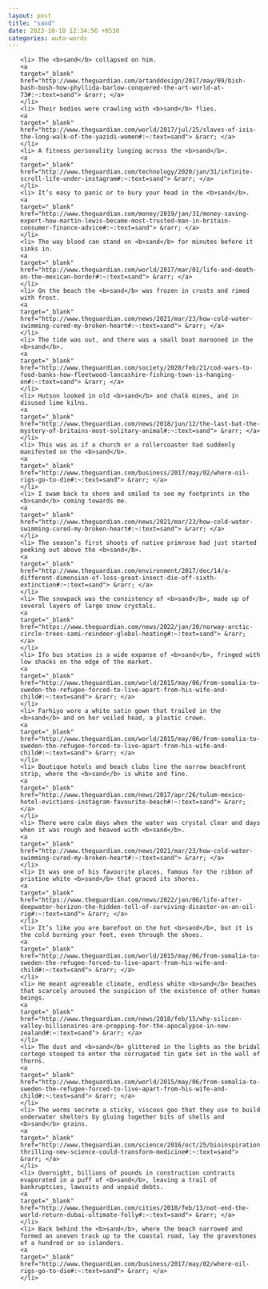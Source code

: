 ```yaml
---
layout: post
title: "sand"
date: 2023-10-10 12:34:56 +0530
categories: auto-words
---
```

<ol>

    <li> The <b>sand</b> collapsed on him.
    <a 
    target="_blank" 
    href="http://www.theguardian.com/artanddesign/2017/may/09/bish-bash-bosh-how-phyllida-barlow-conquered-the-art-world-at-73#:~:text=sand"> &rarr; </a>
    </li>
    <li> Their bodies were crawling with <b>sand</b> flies.
    <a 
    target="_blank" 
    href="http://www.theguardian.com/world/2017/jul/25/slaves-of-isis-the-long-walk-of-the-yazidi-women#:~:text=sand"> &rarr; </a>
    </li>
    <li> A fitness personality lunging across the <b>sand</b>.
    <a 
    target="_blank" 
    href="http://www.theguardian.com/technology/2020/jan/31/infinite-scroll-life-under-instagram#:~:text=sand"> &rarr; </a>
    </li>
    <li> It’s easy to panic or to bury your head in the <b>sand</b>.
    <a 
    target="_blank" 
    href="http://www.theguardian.com/money/2019/jan/31/money-saving-expert-how-martin-lewis-became-most-trusted-man-in-britain-consumer-finance-advice#:~:text=sand"> &rarr; </a>
    </li>
    <li> The way blood can stand on <b>sand</b> for minutes before it sinks in.
    <a 
    target="_blank" 
    href="http://www.theguardian.com/world/2017/mar/01/life-and-death-on-the-mexican-border#:~:text=sand"> &rarr; </a>
    </li>
    <li> On the beach the <b>sand</b> was frozen in crusts and rimed with frost.
    <a 
    target="_blank" 
    href="http://www.theguardian.com/news/2021/mar/23/how-cold-water-swimming-cured-my-broken-heart#:~:text=sand"> &rarr; </a>
    </li>
    <li> The tide was out, and there was a small boat marooned in the <b>sand</b>.
    <a 
    target="_blank" 
    href="http://www.theguardian.com/society/2020/feb/21/cod-wars-to-food-banks-how-fleetwood-lancashire-fishing-town-is-hanging-on#:~:text=sand"> &rarr; </a>
    </li>
    <li> Hutson looked in old <b>sand</b> and chalk mines, and in disused lime kilns.
    <a 
    target="_blank" 
    href="http://www.theguardian.com/news/2018/jun/12/the-last-bat-the-mystery-of-britains-most-solitary-animal#:~:text=sand"> &rarr; </a>
    </li>
    <li> This was as if a church or a rollercoaster had suddenly manifested on the <b>sand</b>.
    <a 
    target="_blank" 
    href="http://www.theguardian.com/business/2017/may/02/where-oil-rigs-go-to-die#:~:text=sand"> &rarr; </a>
    </li>
    <li> I swam back to shore and smiled to see my footprints in the <b>sand</b> coming towards me.
    <a 
    target="_blank" 
    href="http://www.theguardian.com/news/2021/mar/23/how-cold-water-swimming-cured-my-broken-heart#:~:text=sand"> &rarr; </a>
    </li>
    <li> The season’s first shoots of native primrose had just started peeking out above the <b>sand</b>.
    <a 
    target="_blank" 
    href="http://www.theguardian.com/environment/2017/dec/14/a-different-dimension-of-loss-great-insect-die-off-sixth-extinction#:~:text=sand"> &rarr; </a>
    </li>
    <li> The snowpack was the consistency of <b>sand</b>, made up of several layers of large snow crystals.
    <a 
    target="_blank" 
    href="https://www.theguardian.com/news/2022/jan/20/norway-arctic-circle-trees-sami-reindeer-global-heating#:~:text=sand"> &rarr; </a>
    </li>
    <li> Ifo bus station is a wide expanse of <b>sand</b>, fringed with low shacks on the edge of the market.
    <a 
    target="_blank" 
    href="http://www.theguardian.com/world/2015/may/06/from-somalia-to-sweden-the-refugee-forced-to-live-apart-from-his-wife-and-child#:~:text=sand"> &rarr; </a>
    </li>
    <li> Farhiyo wore a white satin gown that trailed in the <b>sand</b> and on her veiled head, a plastic crown.
    <a 
    target="_blank" 
    href="http://www.theguardian.com/world/2015/may/06/from-somalia-to-sweden-the-refugee-forced-to-live-apart-from-his-wife-and-child#:~:text=sand"> &rarr; </a>
    </li>
    <li> Boutique hotels and beach clubs line the narrow beachfront strip, where the <b>sand</b> is white and fine.
    <a 
    target="_blank" 
    href="http://www.theguardian.com/news/2017/apr/26/tulum-mexico-hotel-evictions-instagram-favourite-beach#:~:text=sand"> &rarr; </a>
    </li>
    <li> There were calm days when the water was crystal clear and days when it was rough and heaved with <b>sand</b>.
    <a 
    target="_blank" 
    href="http://www.theguardian.com/news/2021/mar/23/how-cold-water-swimming-cured-my-broken-heart#:~:text=sand"> &rarr; </a>
    </li>
    <li> It was one of his favourite places, famous for the ribbon of pristine white <b>sand</b> that graced its shores.
    <a 
    target="_blank" 
    href="https://www.theguardian.com/news/2022/jan/06/life-after-deepwater-horizon-the-hidden-toll-of-surviving-disaster-on-an-oil-rig#:~:text=sand"> &rarr; </a>
    </li>
    <li> It’s like you are barefoot on the hot <b>sand</b>, but it is the cold burning your feet, even through the shoes.
    <a 
    target="_blank" 
    href="http://www.theguardian.com/world/2015/may/06/from-somalia-to-sweden-the-refugee-forced-to-live-apart-from-his-wife-and-child#:~:text=sand"> &rarr; </a>
    </li>
    <li> He meant agreeable climate, endless white <b>sand</b> beaches that scarcely aroused the suspicion of the existence of other human beings.
    <a 
    target="_blank" 
    href="http://www.theguardian.com/news/2018/feb/15/why-silicon-valley-billionaires-are-prepping-for-the-apocalypse-in-new-zealand#:~:text=sand"> &rarr; </a>
    </li>
    <li> The dust and <b>sand</b> glittered in the lights as the bridal cortege stooped to enter the corrugated tin gate set in the wall of thorns.
    <a 
    target="_blank" 
    href="http://www.theguardian.com/world/2015/may/06/from-somalia-to-sweden-the-refugee-forced-to-live-apart-from-his-wife-and-child#:~:text=sand"> &rarr; </a>
    </li>
    <li> The worms secrete a sticky, viscous goo that they use to build underwater shelters by gluing together bits of shells and <b>sand</b> grains.
    <a 
    target="_blank" 
    href="http://www.theguardian.com/science/2016/oct/25/bioinspiration-thrilling-new-science-could-transform-medicine#:~:text=sand"> &rarr; </a>
    </li>
    <li> Overnight, billions of pounds in construction contracts evaporated in a puff of <b>sand</b>, leaving a trail of bankruptcies, lawsuits and unpaid debts.
    <a 
    target="_blank" 
    href="http://www.theguardian.com/cities/2018/feb/13/not-end-the-world-return-dubai-ultimate-folly#:~:text=sand"> &rarr; </a>
    </li>
    <li> Back behind the <b>sand</b>, where the beach narrowed and formed an uneven track up to the coastal road, lay the gravestones of a hundred or so islanders.
    <a 
    target="_blank" 
    href="http://www.theguardian.com/business/2017/may/02/where-oil-rigs-go-to-die#:~:text=sand"> &rarr; </a>
    </li>